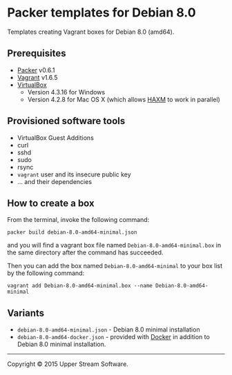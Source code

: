 # Packer templates for Debian 8.0

Templates creating Vagrant boxes for Debian 8.0 (amd64).

## Prerequisites

* [Packer] v0.6.1
* [Vagrant] v1.6.5
* [VirtualBox]
	* Version 4.3.16 for Windows
	* Version 4.2.8 for Mac OS X (which allows [HAXM] to work in parallel)

[Packer]: https://www.packer.io/ "Packer by HashiCorp"
[Vagrant]: https://www.vagrantup.com/ "Vagrant"
[VirtualBox]: https://www.virtualbox.org/ "Oracle VM VirtualBox"
[HAXM]: https://software.intel.com/en-us/android/articles/intel-hardware-accelerated-execution-manager
        "Intel&reg; Hardware Accelerated Execution Manager"

## Provisioned software tools

* VirtualBox Guest Additions
* curl
* sshd
* sudo
* rsync
* `vagrant` user and its insecure public key
* ... and their dependencies

## How to create a box

From the terminal, invoke the following command:

	packer build debian-8.0-amd64-minimal.json

and you will find a vagrant box file named `Debian-8.0-amd64-minimal.box`
in the same directory after the command has succeeded.

Then you can add the box named `Debian-8.0-amd64-minimal` to your box list
by the following command:

	vagrant add Debian-8.0-amd64-minimal.box --name Debian-8.0-amd64-minimal

## Variants

* `debian-8.0-amd64-minimal.json` - Debian 8.0 minimal installation
* `debian-8.0-amd64-docker.json` - provided with [Docker] in addition to Debian 8.0 minimal installation.

[Docker]: https://www.docker.com/ "Docker - Build, Ship and Run Any App, Anywhere"

- - -

Copyright &copy; 2015 Upper Stream Software.
